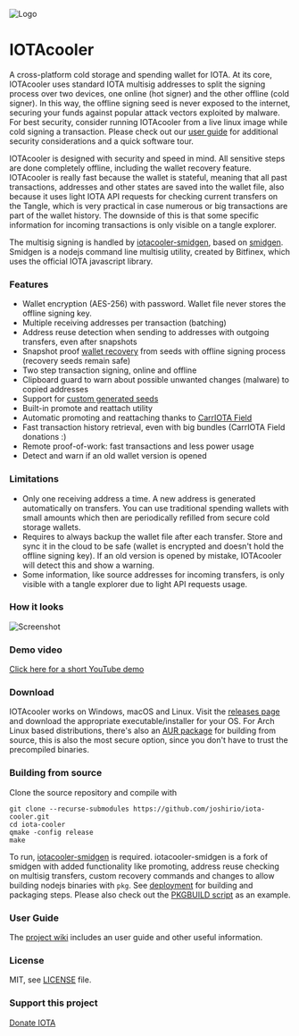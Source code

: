 ![Logo](https://raw.githubusercontent.com/joshirio/iota-cooler/master/resources/icons/iotacooler_64.png "logo")
# IOTAcooler
A cross-platform cold storage and spending wallet for IOTA. At its core, IOTAcooler uses standard IOTA multisig addresses to split the signing process over two devices, one online (hot signer) and the other offline (cold signer). In this way, the offline signing seed is never exposed to the internet, securing your funds against popular attack vectors exploited by malware. For best security, consider running IOTAcooler from a live linux image while cold signing a transaction. Please check out our [user guide](https://github.com/joshirio/iota-cooler/wiki/User-Guide) for additional security considerations and a quick software tour.

IOTAcooler is designed with security and speed in mind. All sensitive steps are done completely offline, including the wallet recovery feature. IOTAcooler is really fast because the wallet is stateful, meaning that all past transactions, addresses and other states are saved into the wallet file, also because it uses light IOTA API requests for checking current transfers on the Tangle, which is very practical in case numerous or big transactions are part of the wallet history. The downside of this is that some specific information for incoming transactions is only visible on a tangle explorer.

The multisig signing is handled by [iotacooler-smidgen](https://github.com/joshirio/iota-cooler-smidgen), based on [smidgen](https://github.com/bitfinexcom/smidgen). Smidgen is a nodejs command line multisig utility, created by Bitfinex, which uses the official IOTA javascript library.

### Features
- Wallet encryption (AES-256) with password. Wallet file never stores the offline signing key.
- Multiple receiving addresses per transaction (batching)
- Address reuse detection when sending to addresses with outgoing transfers, even after snapshots
- Snapshot proof [wallet recovery](https://github.com/joshirio/iota-cooler/wiki/Wallet-Recovery-from-IOTAcooler-Seeds) from seeds with offline signing process (recovery seeds remain safe)
- Two step transaction signing, online and offline
- Clipboard guard to warn about possible unwanted changes (malware) to copied addresses
- Support for [custom generated seeds](https://github.com/joshirio/iota-cooler/wiki/Generating-IOTA-Seeds-Securely)
- Built-in promote and reattach utility
- Automatic promoting and reattaching thanks to [CarrIOTA Field](http://field.carriota.com/)
- Fast transaction history retrieval, even with big bundles (CarrIOTA Field donations :)
- Remote proof-of-work: fast transactions and less power usage
- Detect and warn if an old wallet version is opened

### Limitations
- Only one receiving address a time. A new address is generated automatically on transfers. You can use traditional spending wallets with small amounts which then are periodically refilled from secure cold storage wallets.
- Requires to always backup the wallet file after each transfer. Store and sync it in the cloud to be safe (wallet is encrypted and doesn't hold the offline signing key). If an old version is opened by mistake, IOTAcooler will detect this and show a warning.
- Some information, like source addresses for incoming transfers, is only visible with a tangle explorer due to light API requests usage.

### How it looks
![Screenshot](https://raw.githubusercontent.com/joshirio/iota-cooler/master/stuff/screenshots/mainwindow.gif "Wallet screenshot")

### Demo video
[Click here for a short YouTube demo](https://youtu.be/hiqW3yzF36k)

### Download
IOTAcooler works on Windows, macOS and Linux. Visit the [releases page](https://github.com/joshirio/iota-cooler/releases) and download the appropriate executable/installer for your OS. For Arch Linux based distributions, there's also an [AUR package](https://aur.archlinux.org/packages/iotacooler/) for building from source, this is also the most secure option, since you don't have to trust the precompiled binaries.

### Building from source
Clone the source repository and compile with
```
git clone --recurse-submodules https://github.com/joshirio/iota-cooler.git
cd iota-cooler
qmake -config release
make
```
To run, [iotacooler-smidgen](https://github.com/joshirio/iota-cooler-smidgen) is required. iotacooler-smidgen is a fork of smidgen with added functionality like promoting, address reuse checking on multisig transfers, custom recovery commands and changes to allow building nodejs binaries with `pkg`.
See [deployment](https://github.com/joshirio/iota-cooler/blob/master/stuff/deployment/README.md) for building and packaging steps.
Please also check out the [PKGBUILD script](https://github.com/joshirio/iota-cooler/blob/master/stuff/deployment/linux/PKGBUILD) as an example.

### User Guide
The [project wiki](https://github.com/joshirio/iota-cooler/wiki) includes an user guide and other useful information.

### License
MIT, see [LICENSE](https://github.com/joshirio/iota-cooler/blob/master/LICENSE) file.

### Support this project
[Donate IOTA](https://github.com/joshirio/iota-cooler/blob/master/doc/donate.md)
